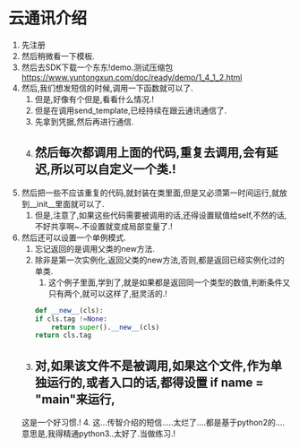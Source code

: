 # 云通讯介绍
1. 先注册
2. 然后稍微看一下模板.
3. 然后去SDK下载一个东东!demo.测试压缩包
    https://www.yuntongxun.com/doc/ready/demo/1_4_1_2.html
4. 然后,我们想发短信的时候,调用一下函数就可以了.
    1. 但是,好像有个但是,看看什么情况.!
    2. 但是在调用send_template,已经持续在跟云通讯通信了.
    3. 先拿到凭据,然后再进行通信.
    4. ## 然后每次都调用上面的代码,重复去调用,会有延迟,所以可以自定义一个类.!
5. 然后把一些不应该重复的代码,就封装在类里面,但是又必须第一时间运行,就放到__init__里面就可以了.
    1. 但是,注意了,如果这些代码需要被调用的话,还得设置赋值给self,不然的话,不好共享啊~.不设置就变成局部变量了.!
6. 然后还可以设置一个单例模式.
    1. 忘记返回的是调用父类的new方法.
    2. 除非是第一次实例化,返回父类的new方法,否则,都是返回已经实例化过的单类.
        1. 这个例子里面,学到了,就是如果都是返回同一个类型的数值,判断条件又只有两个,就可以这样了,挺灵活的.!
        ```python
        def __new__(cls):
        if cls.tag !=None:
            return super().__new__(cls)
        return cls.tag
        ```
    3. ## 对,如果该文件不是被调用,如果这个文件,作为单独运行的,或者入口的话,都得设置 if __name__ = "__main__"来运行,
    这是一个好习惯.!
    4. 这...传智介绍的短信.....太烂了....都是基于python2的....意思是,我得精通python3..太好了.当做练习.!
